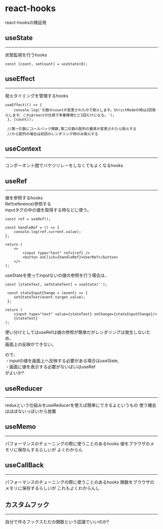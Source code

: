 # react-hooks
react-hooksの検証用

## useState
***
状態監視を行うhooks
```
const [count, setCount] = useState(0);
```

## useEffect
***
発火タイミングを管理するhooks
```
useEffect(() => {
    console.log('引数のcountが変更されたので発火します。StrictModeの時は2回発火します。これはreactの仕様で本番環境だど1回だけになる。');
 }, [count]);
 
 //第一引数にコールバック関数,第二引数の配列の要素が変更されたら発火する
 //から配列の場合は初回のレンダリング時のみ発火する
```

## useContext
***
コンポーネント間でバケツリレーをしなくてもよくなるhooks

## useRef
***
値を参照するhooks<br>
Ref(reference)参照する<br>
inputタグの中の値を取得する時などに使う。
```
const ref = useRef();

const handleRef = () => {
    console.log(ref.current.value);
};

return (
    <>
        <input type="text" ref={ref} />
        <button onClick={handleRef}>UserRef</button>
    </>
);
```

useStateを使ってinputないの値の参照を行う場合は、
```
const [stateText, setStateText] = useState('');

 const stateInputChange = (event) => {
    setStateText(event.target.value);
 }; 
 
return (
    <input type="text" value={stateText} onChange={stateInputChange}/>
    {stateText}
);
```

使い分けとしてはuseRefは値の参照が簡単だがレンダリングは発生しないため、<br>
画面上の反映ができない。

ので、<br>
・inputの値を画面上へ反映する必要がある場合はuseState,<br>
・画面に値を表示する必要がないばいはuseRef<br>
がよいか?

## useReducer
***
reduxという仕組みをuseReducerを使えば簡単にできるよというもの
使う機会はほぼないっぽいから放置

## useMemo
***
パフォーマンスのチューニングの際に使うことのあるhooks
値をブラウザのメモリに保存んするらしいが
よくわからん

## useCallBack
***
パフォーマンスのチューニングの際に使うことのあるhooks
関数をブラウザのメモリに保存するらしいが
これもよくわからんし

## カスタムフック
***
自分で作るフックスただの関数という認識でいいのか?




